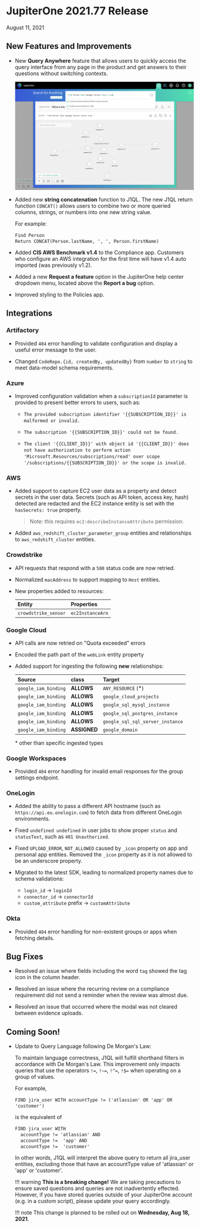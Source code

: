 # JupiterOne 2021.77 Release

August 11, 2021

## New Features and Improvements

- New **Query Anywhere** feature that allows users to quickly access the query 
  interface from any page in the product and get answers to their questions without 
  switching contexts.
  
  ![query-anywhere](../assets/query-anywhere.png)

- Added new **string concatenation** function to J1QL. The new J1QL 
  return function `CONCAT()` allows users to combine two or more queried 
  columns, strings, or numbers into one new string value. 
  
  For example: 
  
  ```j1ql
  Find Person 
  Return CONCAT(Person.lastName, ', ', Person.firstName)
  ```

- Added **CIS AWS Benchmark v1.4** to the Compliance app. Customers who configure 
  an AWS integration for the first time will have v1.4 auto imported (was previously v1.2).

- Added a new **Request a feature** option in the JupiterOne help center dropdown menu,
  located above the **Report a bug** option.

- Improved styling to the Policies app.

## Integrations

### Artifactory

- Provided `404` error handling to validate configuration and display a useful error message
  to the user.

- Changed `CodeRepo.{id, createdBy, updatedBy}` from `number` to `string` to
  meet data-model schema requirements.

### Azure

- Improved configuration validation when a `subscriptionId` parameter is provided
  to present better errors to users, such as:

  - `The provided subscription identifier '{{SUBSCRIPTION_ID}}' is malformed or invalid.`
  
  - `The subscription '{{SUBSCRIPTION_ID}}' could not be found.`

  - `The client '{{CLIENT_ID}}' with object id '{{CLIENT_ID}}' does not have authorization to perform action 'Microsoft.Resources/subscriptions/read' over scope '/subscriptions/{{SUBSCRIPTION_ID}}' or the scope is invalid.`

### AWS

- Added support to capture EC2 user data as a property and detect secrets in the
  user data. Secrets (such as API token, access key, hash) detected are redacted
  and the EC2 instance entity is set with the `hasSecrets: true` property.

  > Note: this requires `ec2:describeInstanceAttribute` permission.

- Added `aws_redshift_cluster_parameter_group` entities and relationships to
  `aws_redshift_cluster` entities.

### Crowdstrike

- API requests that respond with a `500` status code are now retried.

- Normalized `macAddress` to support mapping to `Host` entities.

- New properties added to resources:

  | Entity               | Properties       |
  | -------------------- | ---------------- |
  | `crowdstrike_sensor` | `ec2InstanceArn` |

### Google Cloud

- API calls are now retried on "Quota exceeded" errors

- Encoded the path part of the `webLink` entity property

- Added support for ingesting the following **new** relationships:

  | Source               | class        | Target                           |
  | -------------------- | ------------ | -------------------------------- |
  | `google_iam_binding` | **ALLOWS**   | `ANY_RESOURCE` (\*)              |
  | `google_iam_binding` | **ALLOWS**   | `google_cloud_projects`          |
  | `google_iam_binding` | **ALLOWS**   | `google_sql_mysql_instance`      |
  | `google_iam_binding` | **ALLOWS**   | `google_sql_postgres_instance`   |
  | `google_iam_binding` | **ALLOWS**   | `google_sql_sql_server_instance` |
  | `google_iam_binding` | **ASSIGNED** | `google_domain`                  |

  \* other than specific ingested types

### Google Workspaces

- Provided `404` error handling for invalid email responses for the group settings endpoint.

### OneLogin

- Added the ability to pass a different API hostname (such as
  `https://api.eu.onelogin.com`) to fetch data from different OneLogin
  environments.

- Fixed `undefined undefined` in user jobs to show proper `status` and
  `statusText`, such as `401 Unauthorized`.

- Fixed `UPLOAD_ERROR`, `NOT_ALLOWED` caused by `_icon` property on app and
  personal app entities. Removed the `_icon` property as it is not allowed to be
  an underscore property.

- Migrated to the latest SDK, leading to normalized property names due to schema
  validations:

  - `login_id` -> `loginId`
  - `connector_id` -> `connectorId`
  - `custom_attribute` prefix -> `customAttribute`

### Okta

- Provided `404` error handling for non-existent groups or apps when fetching details.

## Bug Fixes
 
- Resolved an issue where fields including the word `tag` showed the tag icon in the column header.

- Resolved an issue where the recurring review on a compliance requirement did not send a reminder when the review was almost due.

- Resolved an issue that occurred where the modal was not cleared between evidence uploads.

## Coming Soon!

- Update to Query Language following De Morgan's Law:

  To maintain language correctness, J1QL will fulfill shorthand filters in accordance 
  with De Morgan's Law. This improvement only impacts queries that use the 
  operators `!=`, `!~=`, `!^=`, `!$=` when operating on a group of values.
  
  For example, 
   
  ```j1ql
  FIND jira_user WITH accountType != ('atlassian' OR 'app' OR 'customer')
  ```

  is the equivalent of

  ```j1ql
  FIND jira_user WITH 
    accountType != 'atlassian' AND 
    accountType !=  'app' AND 
    accountType !=  'customer'
  ```
   
  In other words, J1QL will interpret the above query to return all jira_user entities, 
  excluding those that have an accountType value of 'atlassian' or 'app' or 'customer'. 
   
  !!! warning
      **This is a breaking change!** We are taking precautions to ensure 
      saved questions and queries are not inadvertently effected. However, if you have stored 
      queries outside of your JupiterOne account (e.g. in a custom script), please update
      your query accordingly. 
   
  !!! note
      This change is planned to be rolled out on **Wednesday, Aug 18, 2021**.
